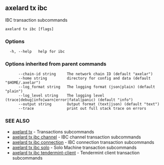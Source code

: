 ## axelard tx ibc

IBC transaction subcommands

```
axelard tx ibc [flags]
```

### Options

```
  -h, --help   help for ibc
```

### Options inherited from parent commands

```
      --chain-id string     The network chain ID (default "axelar")
      --home string         directory for config and data (default "$HOME/.axelar")
      --log_format string   The logging format (json|plain) (default "plain")
      --log_level string    The logging level (trace|debug|info|warn|error|fatal|panic) (default "info")
      --output string       Output format (text|json) (default "text")
      --trace               print out full stack trace on errors
```

### SEE ALSO

* [axelard tx](axelard_tx.md)	 - Transactions subcommands
* [axelard tx ibc channel](axelard_tx_ibc_channel.md)	 - IBC channel transaction subcommands
* [axelard tx ibc connection](axelard_tx_ibc_connection.md)	 - IBC connection transaction subcommands
* [axelard tx ibc solo](axelard_tx_ibc_solo.md)	 - Solo Machine transaction subcommands
* [axelard tx ibc tendermint-client](axelard_tx_ibc_tendermint-client.md)	 - Tendermint client transaction subcommands

